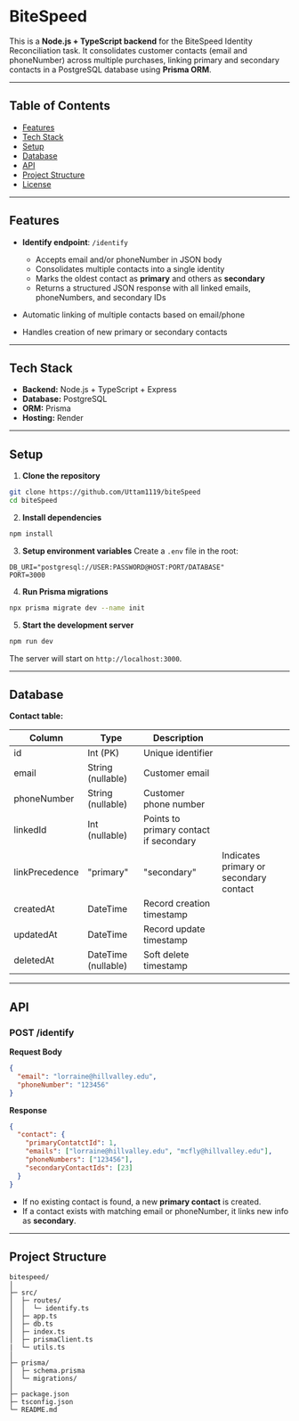 # BiteSpeed

This is a **Node.js + TypeScript backend** for the BiteSpeed Identity Reconciliation task. It consolidates customer contacts (email and phoneNumber) across multiple purchases, linking primary and secondary contacts in a PostgreSQL database using **Prisma ORM**.

---

## Table of Contents

- [Features](#features)
- [Tech Stack](#tech-stack)
- [Setup](#setup)
- [Database](#database)
- [API](#api)
- [Project Structure](#project-structure)
- [License](#license)

---

## Features

- **Identify endpoint**: `/identify`

  - Accepts email and/or phoneNumber in JSON body
  - Consolidates multiple contacts into a single identity
  - Marks the oldest contact as **primary** and others as **secondary**
  - Returns a structured JSON response with all linked emails, phoneNumbers, and secondary IDs

- Automatic linking of multiple contacts based on email/phone

- Handles creation of new primary or secondary contacts

---

## Tech Stack

- **Backend:** Node.js + TypeScript + Express
- **Database:** PostgreSQL
- **ORM:** Prisma
- **Hosting:** Render

---

## Setup

1. **Clone the repository**

```bash
git clone https://github.com/Uttam1119/biteSpeed
cd biteSpeed
```

2. **Install dependencies**

```bash
npm install
```

3. **Setup environment variables**
   Create a `.env` file in the root:

```
DB_URI="postgresql://USER:PASSWORD@HOST:PORT/DATABASE"
PORT=3000
```

4. **Run Prisma migrations**

```bash
npx prisma migrate dev --name init
```

5. **Start the development server**

```bash
npm run dev
```

The server will start on `http://localhost:3000`.

---

## Database

**Contact table:**

| Column         | Type                | Description                            |                                        |
| -------------- | ------------------- | -------------------------------------- | -------------------------------------- |
| id             | Int (PK)            | Unique identifier                      |                                        |
| email          | String (nullable)   | Customer email                         |                                        |
| phoneNumber    | String (nullable)   | Customer phone number                  |                                        |
| linkedId       | Int (nullable)      | Points to primary contact if secondary |                                        |
| linkPrecedence | "primary"           | "secondary"                            | Indicates primary or secondary contact |
| createdAt      | DateTime            | Record creation timestamp              |                                        |
| updatedAt      | DateTime            | Record update timestamp                |                                        |
| deletedAt      | DateTime (nullable) | Soft delete timestamp                  |                                        |

---

## API

### **POST /identify**

**Request Body**

```json
{
  "email": "lorraine@hillvalley.edu",
  "phoneNumber": "123456"
}
```

**Response**

```json
{
  "contact": {
    "primaryContatctId": 1,
    "emails": ["lorraine@hillvalley.edu", "mcfly@hillvalley.edu"],
    "phoneNumbers": ["123456"],
    "secondaryContactIds": [23]
  }
}
```

- If no existing contact is found, a new **primary contact** is created.
- If a contact exists with matching email or phoneNumber, it links new info as **secondary**.

---

## Project Structure

```
bitespeed/
│
├─ src/
│  ├─ routes/
│  │  └─ identify.ts
│  ├─ app.ts
│  ├─ db.ts
│  ├─ index.ts
│  ├─ prismaClient.ts
|  └─ utils.ts
│
├─ prisma/
│  ├─ schema.prisma
│  └─ migrations/
│
├─ package.json
├─ tsconfig.json
└─ README.md
```
